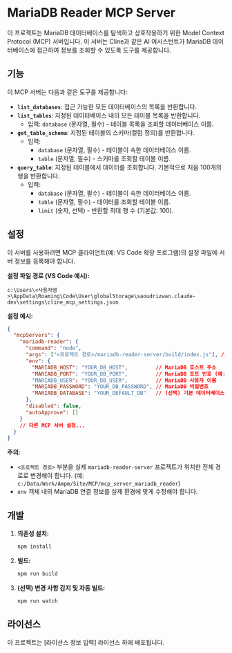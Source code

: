 # MariaDB Reader MCP Server

이 프로젝트는 MariaDB 데이터베이스를 탐색하고 상호작용하기 위한 Model Context Protocol (MCP) 서버입니다. 이 서버는 Cline과 같은 AI 어시스턴트가 MariaDB 데이터베이스에 접근하여 정보를 조회할 수 있도록 도구를 제공합니다.

## 기능

이 MCP 서버는 다음과 같은 도구를 제공합니다:

*   **`list_databases`**: 접근 가능한 모든 데이터베이스의 목록을 반환합니다.
*   **`list_tables`**: 지정된 데이터베이스 내의 모든 테이블 목록을 반환합니다.
    *   입력: `database` (문자열, 필수) - 테이블 목록을 조회할 데이터베이스 이름.
*   **`get_table_schema`**: 지정된 테이블의 스키마(컬럼 정의)를 반환합니다.
    *   입력:
        *   `database` (문자열, 필수) - 테이블이 속한 데이터베이스 이름.
        *   `table` (문자열, 필수) - 스키마를 조회할 테이블 이름.
*   **`query_table`**: 지정된 테이블에서 데이터를 조회합니다. 기본적으로 처음 100개의 행을 반환합니다.
    *   입력:
        *   `database` (문자열, 필수) - 테이블이 속한 데이터베이스 이름.
        *   `table` (문자열, 필수) - 데이터를 조회할 테이블 이름.
        *   `limit` (숫자, 선택) - 반환할 최대 행 수 (기본값: 100).

## 설정

이 서버를 사용하려면 MCP 클라이언트(예: VS Code 확장 프로그램)의 설정 파일에 서버 정보를 등록해야 합니다.

**설정 파일 경로 (VS Code 예시):**

```
c:\Users\<사용자명>\AppData\Roaming\Code\User\globalStorage\saoudrizwan.claude-dev\settings\cline_mcp_settings.json
```

**설정 예시:**

```json
{
  "mcpServers": {
    "mariadb-reader": {
      "command": "node",
      "args": ["<프로젝트 경로>/mariadb-reader-server/build/index.js"], // 실제 빌드된 index.js 파일 경로로 수정
      "env": {
        "MARIADB_HOST": "YOUR_DB_HOST",         // MariaDB 호스트 주소
        "MARIADB_PORT": "YOUR_DB_PORT",         // MariaDB 포트 번호 (예: "3306")
        "MARIADB_USER": "YOUR_DB_USER",         // MariaDB 사용자 이름
        "MARIADB_PASSWORD": "YOUR_DB_PASSWORD", // MariaDB 비밀번호
        "MARIADB_DATABASE": "YOUR_DEFAULT_DB"   // (선택) 기본 데이터베이스 이름
      },
      "disabled": false,
      "autoApprove": []
    }
    // 다른 MCP 서버 설정...
  }
}
```

**주의:**

*   `<프로젝트 경로>` 부분을 실제 `mariadb-reader-server` 프로젝트가 위치한 전체 경로로 변경해야 합니다. (예: `c:/Data/Work/Ampm/Site/MCP/mcp_server_mariadb_reader`)
*   `env` 객체 내의 MariaDB 연결 정보를 실제 환경에 맞게 수정해야 합니다.

## 개발

1.  **의존성 설치:**
    ```bash
    npm install
    ```
2.  **빌드:**
    ```bash
    npm run build
    ```
3.  **(선택) 변경 사항 감지 및 자동 빌드:**
    ```bash
    npm run watch
    ```

## 라이선스

이 프로젝트는 [라이선스 정보 입력] 라이선스 하에 배포됩니다.
